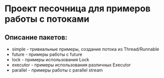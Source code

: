 # Проект песочница для примеров работы с потоками

## Описание пакетов:
* simple - тривиальные примеры, создание потока из Thread/Runnable
* future - примеры работы с future
* lock - примеры использования Lock
* executor - примеры использования различных Executor
* parallel - примеры работы с parallel stream
